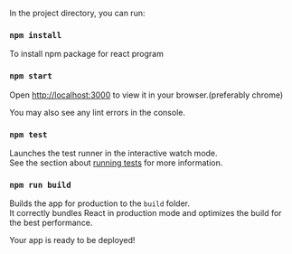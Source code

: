 In the project directory, you can run:

### `npm install`
To install npm package for react program

### `npm start`

Open [http://localhost:3000](http://localhost:3000) to view it in your browser.(preferably chrome)

You may also see any lint errors in the console.

### `npm test`

Launches the test runner in the interactive watch mode.\
See the section about [running tests](https://facebook.github.io/create-react-app/docs/running-tests) for more information.

### `npm run build`

Builds the app for production to the `build` folder.\
It correctly bundles React in production mode and optimizes the build for the best performance.

Your app is ready to be deployed!
